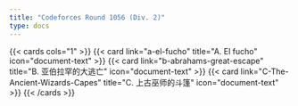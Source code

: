 ```yaml
---
title: "Codeforces Round 1056 (Div. 2)"
type: docs
---
```


{{< cards cols="1" >}}
  {{< card link="a-el-fucho" title="A. El fucho" icon="document-text" >}}
  {{< card link="b-abrahams-great-escape" title="B. 亚伯拉罕的大逃亡" icon="document-text" >}}
  {{< card link="C-The-Ancient-Wizards-Capes" title="C. 上古巫师的斗篷" icon="document-text" >}}
{{< /cards >}}
